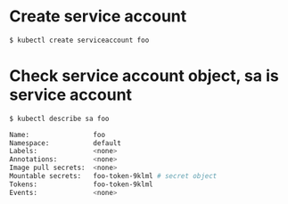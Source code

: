 # Create service account
```bash
$ kubectl create serviceaccount foo
```

# Check service account object, sa is service account
```bash
$ kubectl describe sa foo

Name:                foo
Namespace:           default
Labels:              <none>
Annotations:         <none>
Image pull secrets:  <none>
Mountable secrets:   foo-token-9klml # secret object
Tokens:              foo-token-9klml
Events:              <none>
```